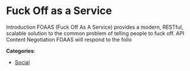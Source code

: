 # Fuck Off as a Service


Introduction FOAAS (Fuck Off As A Service) provides a modern, RESTful, scalable solution to the common problem of telling people to fuck off.  API Content Negotiation FOAAS will respond to the follo



**Categories**:

- [Social](https://github.com/apis-list/apis-list#social)



